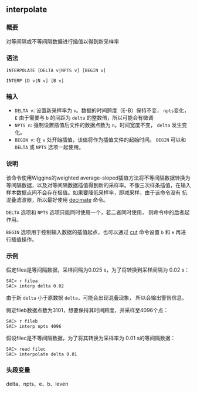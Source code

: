 ## interpolate

### 概要

对等间隔或不等间隔数据进行插值以得到新采样率

### 语法

``` {.bash}
INTERPOLATE [DELTA v|NPTS v] [BEGIN v]
```
``` {.bash}
INTERP [D v|N v] [B v]
```

### 输入

- `DELTA v`: 设置新采样率为 `v`。数据的时间跨度（E-B）保持不变， `npts`变化，`E`
    由于需要与 `b` 的间距为 `delta` 的整数倍，所以可能会有微调
- `NPTS n`: 强制设置插值后文件的数据点数为 `n`。时间宽度不变， `delta`
    发生变化。
- `BEGIN v`: 在 `v` 处开始插值，该值将作为插值文件的起始时间。 `BEGIN` 可以和
    `DELTA` 或 `NPTS` 选项一起使用。

### 说明

该命令使用Wiggins的weighted average-sloped插值方法将不等间隔数据转换为
等间隔数据，以及对等间隔数据插值得到新的采样率。不像三次样条插值，在输入
样本数据点间不会存在极值。如果要降低采样率，即减采样，由于该命令没有
抗混叠滤波器，所以最好使用 [decimate](/commands/decimate.md) 命令。

`DELTA` 选项和 `NPTS` 选项只能同时使用一个，若二者同时使用，
则命令中的后者起作用。

`BEGIN` 选项用于控制输入数据的插值起点，也可以通过
[cut](/commands/cut.md) 命令设置 `b` 和 `e` 再进行插值操作。

### 示例

假定filea是等间隔数据，采样间隔为0.025 s，为了将转换到采样间隔为 0.02 s：

``` {.bash}
SAC> r filea
SAC> interp delta 0.02
```

由于新 `delta` 小于原数据 `delta`，可能会出现混叠现象，
所以会输出警告信息。

假定fileb数据点数为3101，想要保持其时间跨度，并采样至4096个点：

``` {.bash}
SAC> r fileb
SAC> interp npts 4096
```

假设filec是不等间隔数据，为了将其转换为采样率为 0.01 s的等间隔数据：

``` {.bash}
SAC> read filec
SAC> interpolate delta 0.01
```

### 头段变量

delta、npts、e、b、leven
